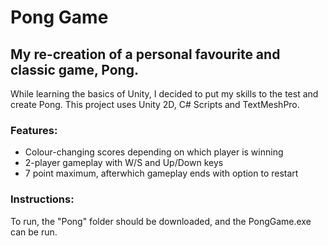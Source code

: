 # Pong Game

## My re-creation of a personal favourite and classic game, Pong.

While learning the basics of Unity, I decided to put my skills to the test and create Pong. This project uses Unity 2D, C# Scripts and TextMeshPro.

### Features:

- Colour-changing scores depending on which player is winning
- 2-player gameplay with W/S and Up/Down keys
- 7 point maximum, afterwhich gameplay ends with option to restart

### Instructions:

To run, the "Pong" folder should be downloaded, and the PongGame.exe can be run.
